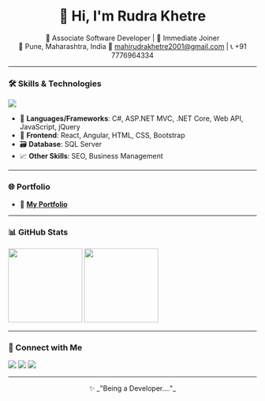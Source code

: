 <h1 align="center">👋 Hi, I'm Rudra Khetre</h1>

<p align="center"
  <img src="https://media.naukri.com/media/jphotov1/l244%253ALukcMTq72QcQE7i5UQgEbpsxwHgmbs88g1t73KTDWz9Radd4f6%252FjA4whEvkL?v=20250107160536" width="150" alt="Profile Picture" style="border-radius: 50%;" />
</p>

<p align="center">
  🚀 Associate Software Developer | 💼 Immediate Joiner  
  <br/>
  📍 Pune, Maharashtra, India  
  📧 <a href="mailto:mahirudrakhetre2001@gmail.com">mahirudrakhetre2001@gmail.com</a> | 📞 +91 7776964334
</p>

---

### 🛠️ Skills & Technologies

<p align="left">
  <img src="https://skillicons.dev/icons?i=csharp,dotnet,asp,sqlserver,js,jquery,react,angular,html,css,bootstrap,git,github" />
</p>

- 🔧 **Languages/Frameworks**: C#, ASP.NET MVC, .NET Core, Web API, JavaScript, jQuery  
- 🧰 **Frontend**: React, Angular, HTML, CSS, Bootstrap  
- 🗃️ **Database**: SQL Server  
- 📈 **Other Skills**: SEO, Business Management  

---

### 🌐 Portfolio

- 🔗 [**My Portfolio**](https://rudra-khetre-resume.netlify.app/)

---

### 📊 GitHub Stats

<p align="left">
  <img src="https://github-readme-stats.vercel.app/api?username=RudraKhetre&show_icons=true&theme=github_dark" height="150" />
  <img src="https://github-readme-stats.vercel.app/api/top-langs/?username=RudraKhetre&layout=compact&theme=github_dark" height="150" />
</p>

---

### 🔗 Connect with Me

<p align="left">
  <a href="mailto:mahirudrakhetre2001@gmail.com"><img src="https://img.shields.io/badge/Gmail-D14836?style=for-the-badge&logo=gmail&logoColor=white" /></a>
  <a href="https://www.linkedin.com/in/rudrakhetre/"><img src="https://img.shields.io/badge/LinkedIn-blue?style=for-the-badge&logo=linkedin&logoColor=white" /></a>
  <a href="https://rudra-khetre-resume.netlify.app/"><img src="https://img.shields.io/badge/Portfolio-%230077B5?style=for-the-badge&logo=About.me&logoColor=white" /></a>
</p>

---

<p align="center">✨ _"Being a Developer...."_</p>
